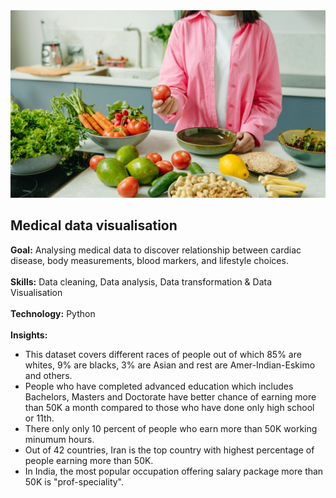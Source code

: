 
<img src="https://github.com/Abhishek321Kumar/Data-analysis-files/blob/main/Medical_data_visualiser/lifestyle.jpg" alt="demographic data" width="100%" height="300" style="object-fit:cover; " />

## Medical data visualisation
<div><b>Goal:</b> Analysing medical data to discover relationship between cardiac disease, body measurements, blood markers, and lifestyle choices.</div>
<br/>
<div><b>Skills:</b> Data cleaning, Data analysis, Data transformation & Data Visualisation</div>
<br/>
<div><b>Technology:</b> Python</div>
<br/>
<div><b>Insights:</b> 
<ul>
<li>This dataset covers different races of people out of which 85% are whites, 9% are blacks, 3% are Asian and rest are Amer-Indian-Eskimo and others.</li>  
<li>People who have completed advanced education which includes Bachelors, Masters and Doctorate have better chance of earning more than 50K a month compared to those who have done only high school or 11th.</li>  
<li>There only only 10 percent of people who earn more than 50K working minumum hours.</li>
<li>Out of 42 countries, Iran is the top country with highest percentage of people earning more than 50K.</li>
<li>In India, the most popular occupation offering salary package more than 50K is "prof-speciality".</li>
</ul>
</div>

